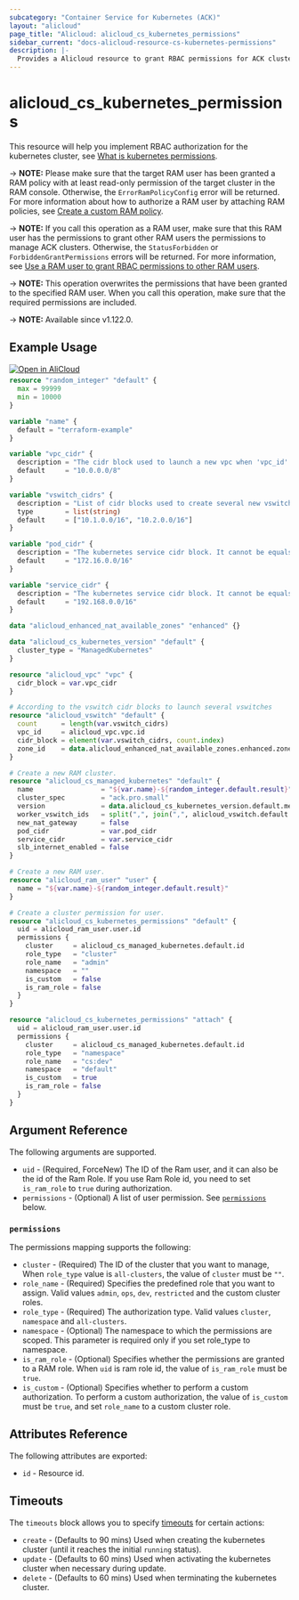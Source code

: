 ```yaml
---
subcategory: "Container Service for Kubernetes (ACK)"
layout: "alicloud"
page_title: "Alicloud: alicloud_cs_kubernetes_permissions"
sidebar_current: "docs-alicloud-resource-cs-kubernetes-permissions"
description: |-
  Provides a Alicloud resource to grant RBAC permissions for ACK cluster.
---
```


# alicloud_cs_kubernetes_permissions

This resource will help you implement RBAC authorization for the kubernetes cluster, see [What is kubernetes permissions](https://www.alibabacloud.com/help/en/ack/ack-managed-and-ack-dedicated/developer-reference/api-grantpermissions).

-> **NOTE:** Please make sure that the target RAM user has been granted a RAM policy with at least read-only permission of the target cluster in the RAM console. Otherwise, the `ErrorRamPolicyConfig` error will be returned. 
For more information about how to authorize a RAM user by attaching RAM policies, see [Create a custom RAM policy](https://www.alibabacloud.com/help/doc-detail/86485.htm).

-> **NOTE:** If you call this operation as a RAM user, make sure that this RAM user has the permissions to grant other RAM users the permissions to manage ACK clusters. Otherwise, the `StatusForbidden` or `ForbiddenGrantPermissions` errors will be returned. For more information, see [Use a RAM user to grant RBAC permissions to other RAM users](https://www.alibabacloud.com/help/faq-detail/119035.htm).

-> **NOTE:** This operation overwrites the permissions that have been granted to the specified RAM user. When you call this operation, make sure that the required permissions are included.

-> **NOTE:** Available since v1.122.0.

## Example Usage

<div style="display: block;margin-bottom: 40px;"><div class="oics-button" style="float: right;position: absolute;margin-bottom: 10px;">
  <a href="https://api.aliyun.com/terraform?resource=alicloud_cs_kubernetes_permissions&exampleId=0f035c3d-0e4f-431c-6b61-5d1ff75a19923cce09ce&activeTab=example&spm=docs.r.cs_kubernetes_permissions.0.0f035c3d0e&intl_lang=EN_US" target="_blank">
    <img alt="Open in AliCloud" src="https://img.alicdn.com/imgextra/i1/O1CN01hjjqXv1uYUlY56FyX_!!6000000006049-55-tps-254-36.svg" style="max-height: 44px; max-width: 100%;">
  </a>
</div></div>

```terraform
resource "random_integer" "default" {
  max = 99999
  min = 10000
}

variable "name" {
  default = "terraform-example"
}

variable "vpc_cidr" {
  description = "The cidr block used to launch a new vpc when 'vpc_id' is not specified."
  default     = "10.0.0.0/8"
}

variable "vswitch_cidrs" {
  description = "List of cidr blocks used to create several new vswitches when 'vswitch_ids' is not specified."
  type        = list(string)
  default     = ["10.1.0.0/16", "10.2.0.0/16"]
}

variable "pod_cidr" {
  description = "The kubernetes service cidr block. It cannot be equals to vpc's or vswitch's or service's and cannot be in them."
  default     = "172.16.0.0/16"
}

variable "service_cidr" {
  description = "The kubernetes service cidr block. It cannot be equals to vpc's or vswitch's or pod's and cannot be in them."
  default     = "192.168.0.0/16"
}

data "alicloud_enhanced_nat_available_zones" "enhanced" {}

data "alicloud_cs_kubernetes_version" "default" {
  cluster_type = "ManagedKubernetes"
}

resource "alicloud_vpc" "vpc" {
  cidr_block = var.vpc_cidr
}

# According to the vswitch cidr blocks to launch several vswitches
resource "alicloud_vswitch" "default" {
  count      = length(var.vswitch_cidrs)
  vpc_id     = alicloud_vpc.vpc.id
  cidr_block = element(var.vswitch_cidrs, count.index)
  zone_id    = data.alicloud_enhanced_nat_available_zones.enhanced.zones[count.index].zone_id
}

# Create a new RAM cluster.
resource "alicloud_cs_managed_kubernetes" "default" {
  name                 = "${var.name}-${random_integer.default.result}"
  cluster_spec         = "ack.pro.small"
  version              = data.alicloud_cs_kubernetes_version.default.metadata.0.version
  worker_vswitch_ids   = split(",", join(",", alicloud_vswitch.default.*.id))
  new_nat_gateway      = false
  pod_cidr             = var.pod_cidr
  service_cidr         = var.service_cidr
  slb_internet_enabled = false
}

# Create a new RAM user.
resource "alicloud_ram_user" "user" {
  name = "${var.name}-${random_integer.default.result}"
}

# Create a cluster permission for user.
resource "alicloud_cs_kubernetes_permissions" "default" {
  uid = alicloud_ram_user.user.id
  permissions {
    cluster     = alicloud_cs_managed_kubernetes.default.id
    role_type   = "cluster"
    role_name   = "admin"
    namespace   = ""
    is_custom   = false
    is_ram_role = false
  }
}

resource "alicloud_cs_kubernetes_permissions" "attach" {
  uid = alicloud_ram_user.user.id
  permissions {
    cluster     = alicloud_cs_managed_kubernetes.default.id
    role_type   = "namespace"
    role_name   = "cs:dev"
    namespace   = "default"
    is_custom   = true
    is_ram_role = false
  }
}
```

## Argument Reference

The following arguments are supported.

* `uid` - (Required, ForceNew) The ID of the Ram user, and it can also be the id of the Ram Role. If you use Ram Role id, you need to set `is_ram_role` to `true` during authorization.
* `permissions` - (Optional) A list of user permission. See [`permissions`](#permissions) below.

### `permissions`

The permissions mapping supports the following:

* `cluster` - (Required) The ID of the cluster that you want to manage, When `role_type` value is `all-clusters`, the value of `cluster` must be `""`.
* `role_name` - (Required) Specifies the predefined role that you want to assign. Valid values `admin`, `ops`, `dev`, `restricted` and the custom cluster roles.
* `role_type` - (Required) The authorization type. Valid values `cluster`, `namespace` and `all-clusters`.
* `namespace` - (Optional) The namespace to which the permissions are scoped. This parameter is required only if you set role_type to namespace.
* `is_ram_role` - (Optional) Specifies whether the permissions are granted to a RAM role. When `uid` is ram role id, the value of `is_ram_role` must be `true`.
* `is_custom` - (Optional) Specifies whether to perform a custom authorization. To perform a custom authorization, the value of `is_custom` must be `true`, and set `role_name` to a custom cluster role.

## Attributes Reference

The following attributes are exported:
* `id` - Resource id.

## Timeouts

The `timeouts` block allows you to specify [timeouts](https://developer.hashicorp.com/terraform/language/resources/syntax#operation-timeouts) for certain actions:

* `create` - (Defaults to 90 mins) Used when creating the kubernetes cluster (until it reaches the initial `running` status).
* `update` - (Defaults to 60 mins) Used when activating the kubernetes cluster when necessary during update.
* `delete` - (Defaults to 60 mins) Used when terminating the kubernetes cluster.

